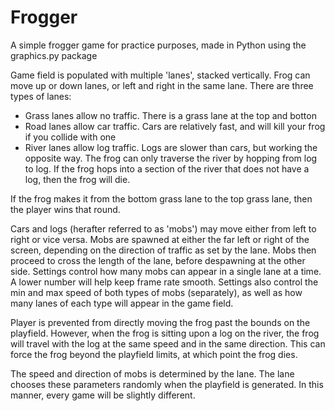 # Frogger
A simple frogger game for practice purposes, made in Python using the graphics.py package

Game field is populated with multiple 'lanes', stacked vertically.
Frog can move up or down lanes, or left and right in the same lane.
There are three types of lanes:
- Grass lanes allow no traffic.  There is a grass lane at the top and botton
- Road lanes allow car traffic.  Cars are relatively fast, and will kill your frog if you collide with one
- River lanes allow log traffic.  Logs are slower than cars, but working the opposite way.  The frog can only traverse the river by hopping from log to log.  If the frog hops into a section of the river that does not have a log, then the frog will die.

If the frog makes it from the bottom grass lane to the top grass lane, then the player wins that round.

Cars and logs (herafter referred to as 'mobs') may move either from left to right or vice versa.  Mobs are spawned at either the far left or right of the screen, depending on the direction of traffic as set by the lane.  Mobs then proceed to cross the length of the lane, before despawning at the other side.
Settings control how many mobs can appear in a single lane at a time.  A lower number will help keep frame rate smooth.
Settings also control the min and max speed of both types of mobs (separately), as well as how many lanes of each type will appear in the game field.

Player is prevented from directly moving the frog past the bounds on the playfield.  However, when the frog is sitting upon a log on the river, the frog will travel with the log at the same speed and in the same direction.  This can force the frog beyond the playfield limits, at which point the frog dies.

The speed and direction of mobs is determined by the lane.  The lane chooses these parameters randomly when the playfield is generated.  In this manner, every game will be slightly different.
